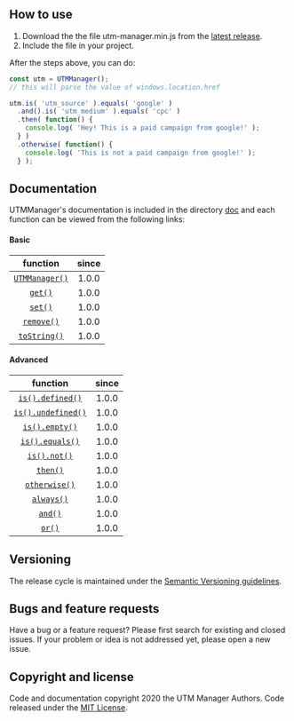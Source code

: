 ## How to use

1. Download the the file utm-manager.min.js from the [latest release](https://github.com/shimisnow/utm-manager/releases).
2. Include the file in your project.

After the steps above, you can do:

```javascript
const utm = UTMManager();
// this will parse the value of windows.location.href

utm.is( 'utm_source' ).equals( 'google' )
  .and().is( 'utm_medium' ).equals( 'cpc' )
  .then( function() {
    console.log( 'Hey! This is a paid campaign from google!' );
  } )
  .otherwise( function() {
    console.log( 'This is not a paid campaign from google!' );
  } );
```

## Documentation

UTMManager's documentation is included in the directory [doc](doc/) and each function can be viewed from the following links:

#### Basic

| function                         | since |
| :------------------------------: | :---: |
| [`UTMManager()`](utm-manager.md) | 1.0.0 |
| [`get()`](get.md)                | 1.0.0 |
| [`set()`](set.md)                | 1.0.0 |
| [`remove()`](remove.md)          | 1.0.0 |
| [`toString()`](to-string.md)     | 1.0.0 |

#### Advanced

| function                           | since |
| :--------------------------------: | :---: |
| [`is().defined()`](defined.md)     | 1.0.0 |
| [`is().undefined()`](undefined.md) | 1.0.0 |
| [`is().empty()`](empty.md)         | 1.0.0 |
| [`is().equals()`](equals.md)       | 1.0.0 |
| [`is().not()`](not.md)             | 1.0.0 |
| [`then()`](then.md)                | 1.0.0 |
| [`otherwise()`](otherwise.md)      | 1.0.0 |
| [`always()`](always.md)            | 1.0.0 |
| [`and()`](and.md)                  | 1.0.0 |
| [`or()`](or.md)                    | 1.0.0 |


## Versioning

The release cycle is maintained under the [Semantic Versioning guidelines](https://semver.org/).

## Bugs and feature requests

Have a bug or a feature request? Please first search for existing and closed issues. If your problem or idea is not addressed yet, please open a new issue.

## Copyright and license

Code and documentation copyright 2020 the UTM Manager Authors. Code released under the [MIT License](LICENSE.md).
